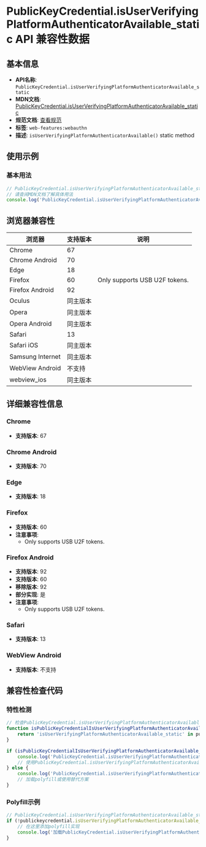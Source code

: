 # PublicKeyCredential.isUserVerifyingPlatformAuthenticatorAvailable_static API 兼容性数据

## 基本信息

- **API名称**: `PublicKeyCredential.isUserVerifyingPlatformAuthenticatorAvailable_static`
- **MDN文档**: [PublicKeyCredential.isUserVerifyingPlatformAuthenticatorAvailable_static](https://developer.mozilla.org/docs/Web/API/PublicKeyCredential/isUserVerifyingPlatformAuthenticatorAvailable_static)
- **规范文档**: [查看规范](https://w3c.github.io/webauthn/#dom-publickeycredential-isuserverifyingplatformauthenticatoravailable)
- **标签**: `web-features:webauthn`
- **描述**: `isUserVerifyingPlatformAuthenticatorAvailable()` static method

## 使用示例

### 基本用法

```javascript
// PublicKeyCredential.isUserVerifyingPlatformAuthenticatorAvailable_static 使用示例
// 请查阅MDN文档了解具体用法
console.log('PublicKeyCredential.isUserVerifyingPlatformAuthenticatorAvailable_static API');
```

## 浏览器兼容性

| 浏览器 | 支持版本 | 说明 |
|--------|----------|------|
| Chrome | 67 |  |
| Chrome Android | 70 |  |
| Edge | 18 |  |
| Firefox | 60 | Only supports USB U2F tokens. |
| Firefox Android | 92 |  |
| Oculus | 同主版本 |  |
| Opera | 同主版本 |  |
| Opera Android | 同主版本 |  |
| Safari | 13 |  |
| Safari iOS | 同主版本 |  |
| Samsung Internet | 同主版本 |  |
| WebView Android | 不支持 |  |
| webview_ios | 同主版本 |  |

## 详细兼容性信息

### Chrome

- **支持版本**: 67

### Chrome Android

- **支持版本**: 70

### Edge

- **支持版本**: 18

### Firefox

- **支持版本**: 60
- **注意事项**:
  - Only supports USB U2F tokens.

### Firefox Android

- **支持版本**: 92
- **支持版本**: 60
- **移除版本**: 92
- **部分实现**: 是
- **注意事项**:
  - Only supports USB U2F tokens.

### Safari

- **支持版本**: 13

### WebView Android

- **支持版本**: 不支持

## 兼容性检查代码

### 特性检测

```javascript
// 检查PublicKeyCredential.isUserVerifyingPlatformAuthenticatorAvailable_static是否支持
function isPublicKeyCredentialIsUserVerifyingPlatformAuthenticatorAvailable_staticSupported() {
    return 'isUserVerifyingPlatformAuthenticatorAvailable_static' in publickeycredential && typeof publickeycredential.isUserVerifyingPlatformAuthenticatorAvailable_static === 'function';
}

if (isPublicKeyCredentialIsUserVerifyingPlatformAuthenticatorAvailable_staticSupported()) {
    console.log('PublicKeyCredential.isUserVerifyingPlatformAuthenticatorAvailable_static 支持');
    // 使用PublicKeyCredential.isUserVerifyingPlatformAuthenticatorAvailable_static
} else {
    console.log('PublicKeyCredential.isUserVerifyingPlatformAuthenticatorAvailable_static 不支持，需要polyfill');
    // 加载polyfill或使用替代方案
}
```

### Polyfill示例

```javascript
// PublicKeyCredential.isUserVerifyingPlatformAuthenticatorAvailable_static polyfill
if (!publickeycredential.isUserVerifyingPlatformAuthenticatorAvailable_static) {
    // 在这里添加polyfill实现
    console.log('加载PublicKeyCredential.isUserVerifyingPlatformAuthenticatorAvailable_static polyfill');
}
```

